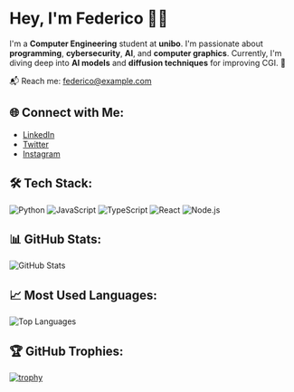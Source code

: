 # Hey, I'm Federico 👨‍💻

I'm a **Computer Engineering** student at **unibo**. I'm passionate about **programming**, **cybersecurity**, **AI**, and **computer graphics**. Currently, I'm diving deep into **AI models** and **diffusion techniques** for improving CGI. 🚀

📬 Reach me: [federico@example.com](mailto:federico@example.com)

## 🌐 Connect with Me:
- [LinkedIn](https://www.linkedin.com/in/federico)
- [Twitter](https://twitter.com/federico)
- [Instagram](https://www.instagram.com/federico)

## 🛠️ Tech Stack:
![Python](https://img.shields.io/badge/-Python-black?style=flat-square&logo=python)
![JavaScript](https://img.shields.io/badge/-JavaScript-black?style=flat-square&logo=javascript)
![TypeScript](https://img.shields.io/badge/-TypeScript-black?style=flat-square&logo=typescript)
![React](https://img.shields.io/badge/-React-black?style=flat-square&logo=react)
![Node.js](https://img.shields.io/badge/-Node.js-black?style=flat-square&logo=node.js)

## 📊 GitHub Stats:
![GitHub Stats](https://github-readme-stats.vercel.app/api?username=tuo-username&show_icons=true&hide_title=true&count_private=true&hide=prs)

## 📈 Most Used Languages:
![Top Languages](https://github-readme-stats.vercel.app/api/top-langs/?username=tuo-username&layout=compact)

## 🏆 GitHub Trophies:
[![trophy](https://github-profile-trophy.vercel.app/?username=tuo-username&theme=onestar)](https://github.com/ryo-ma/github-profile-trophy)
